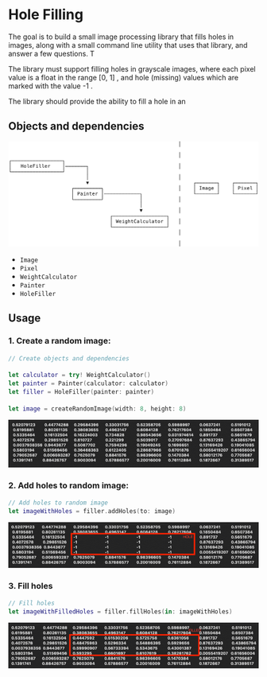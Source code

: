 # Hole Filling 

The goal is to build a small image processing library that fills holes in images, along with a small command line utility that uses that library, and answer a few questions. T

The library must support filling holes in grayscale images, where each pixel value is a float in the range [0, 1] , and hole (missing) values which are marked with the value -1 . 

The library should provide the ability to fill a hole in an 

## Objects and dependencies
![](Objects.png)

- `Image`
- `Pixel`
- `WeightCalculator`
- `Painter`
- `HoleFiller`


## Usage

### 1. Create a random image:
```swift
// Create objects and dependencies

let calculator = try! WeightCalculator()
let painter = Painter(calculator: calculator)
let filler = HoleFiller(painter: painter)

let image = createRandomImage(width: 8, height: 8)
```

![](original.png)



### 2. Add holes to random image:

```swift
// Add holes to random image
let imageWithHoles = filler.addHoles(to: image)
```

![](holes.png)

### 3. Fill holes

```swift
// Fill holes 
let imageWithFilledHoles = filler.fillHoles(in: imageWithHoles)
```
![](filled.png)



